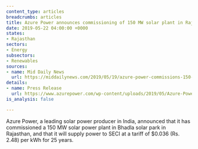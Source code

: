 ```yaml
---
content_type: articles
breadcrumbs: articles
title: Azure Power announces commissioning of 150 MW solar plant in Rajasthan
date: 2019-05-22 04:00:00 +0000
states:
- Rajasthan
sectors:
- Energy
subsectors:
- Renewables
sources:
- name: Mid Daily News
  url: https://middailynews.com/2019/05/19/azure-power-commissions-150-mw-seci-solar-power-project/
details:
- name: Press Release
  url: https://www.azurepower.com/wp-content/uploads/2019/05/Azure-Power-Commissions-150-MW-SECI-Solar-Power-Project_final.pdf
is_analysis: false

---
```

Azure Power, a leading solar power producer in India, announced that it has commissioned a 150 MW solar power plant in Bhadla solar park in Rajasthan, and that it will supply power to SECI at a tariff of $0.036 (Rs. 2.48) per kWh for 25 years.